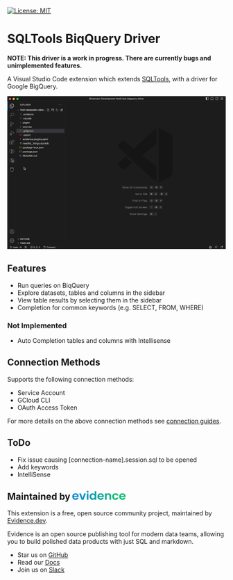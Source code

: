 [![License: MIT](https://img.shields.io/badge/License-MIT-yellow.svg)](https://opensource.org/licenses/MIT)

# SQLTools BiqQuery Driver

**NOTE: This driver is a work in progress. There are currently bugs and unimplemented features.**

A Visual Studio Code extension which extends [SQLTools](https://marketplace.visualstudio.com/items?itemName=mtxr.sqltools), with a driver for Google BigQuery. 

![Connect DB](docs/images/connect-db.gif)

## Features
- Run queries on BiqQuery
- Explore datasets, tables and columns in the sidebar
- View table results by selecting them in the sidebar
- Completion for common keywords (e.g. SELECT, FROM, WHERE)

### Not Implemented
- Auto Completion tables and columns with Intellisense

## Connection Methods

Supports the following connection methods:
- Service Account
- GCloud CLI
- OAuth Access Token

For more details on the above connection methods see [connection guides](https://docs.evidence.dev/core-concepts/data-sources/#bigquery).

## ToDo
- Fix issue causing [connection-name].session.sql to be opened
- Add keywords
- IntelliSense


## Maintained by [<img src=docs/images/evidence.png  style="height:1em;"/>](https://www.evidence.dev)

This extension is a free, open source community project, maintained by [Evidence.dev](https://www.evidence.dev).

Evidence is an open source publishing tool for modern data teams, allowing you to build polished data products with just SQL and markdown.
- Star us on [GitHub](https://github.com/evidence-dev/evidence)
- Read our [Docs](https://docs.evidence.dev)
- Join us on [Slack](https://join.slack.com/t/evidencedev/shared_invite/zt-uda6wp6a-hP6Qyz0LUOddwpXW5qG03Q)


